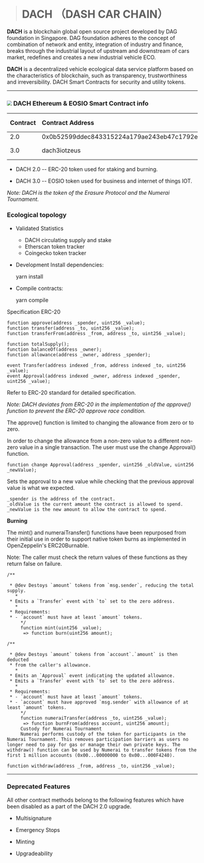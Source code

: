 > # DACH （DASH CAR CHAIN）
>

**DACH** is a blockchain global open source project developed by DAG foundation in Singapore. DAG foundation adheres to the concept of combination of network and entity, integration of industry and finance, breaks through the industrial layout of upstream and downstream of cars market, redefines and creates a new industrial vehicle ECO. 

**DACH** is a decentralized vehicle ecological data service platform based on the characteristics of blockchain, such as transparency, trustworthiness and irreversibility. DACH Smart Contracts for security and utility tokens.

------

### <img src="http://kan.027cgb.com/628815/DACH-30.png" style="zoom:80%;" /> DACH Ethereum & EOSIO Smart Contract info


| Contract | Contract Address                           | Burned | Total issue amount | Actual circulation   |
| -------- | :----------------------------------------- | ------ | ------------------ | -------------------- |
| 2.0      | 0x0b52599ddec843315224a179ae243eb47c1792ed | 90%    | 3,913,000,000      | 391,300,000          |
| 3.0      | dach3iotzeus                               | 0%     | 39,000,000         | Same as total amount |



- DACH 2.0 -- ERC-20 token used for staking and burning.

- DACH 3.0 -- EOSIO token used for business and internet of things IOT.

*Note: DACH is the token of the Erasure Protocol and the Numerai Tournament.*



### Ecological topology

- Validated Statistics
  - DACH circulating supply and stake
  - Etherscan token tracker
  - Coingecko token tracker



- Development Install dependencies: 

  yarn install

  

- Compile contracts: 

  yarn compile



Specification ERC-20

```
function approve(address _spender, uint256 _value);
function transfer(address _to, uint256 _value);
function transferFrom(address _from, address _to, uint256 _value);

function totalSupply();
function balanceOf(address _owner);
function allowance(address _owner, address _spender);

event Transfer(address indexed _from, address indexed _to, uint256 _value);
event Approval(address indexed _owner, address indexed _spender, uint256 _value);
```



Refer to ERC-20 standard for detailed specification.

*Note: DACH deviates from ERC-20 in the implementation of the approve() function to prevent the ERC-20 approve race condition.*

The approve() function is limited to changing the allowance from zero or to zero.

In order to change the allowance from a non-zero value to a different non-zero value in a single transaction. The user must use the change Approval() function.

```
function change Approval(address _spender, uint256 _oldValue, uint256 _newValue);
```


Sets the approval to a new value while checking that the previous approval value is what we expected.

```
_spender is the address of the contract.
_oldValue is the current amount the contract is allowed to spend.
_newValue is the new amount to allow the contract to spend.
```

**Burning**

The mint() and numeraiTransfer() functions have been repurposed from their initial use in order to support native token burns as implemented in OpenZeppelin's ERC20Burnable.

Note: The caller must check the return values of these functions as they return false on failure.

```
/**

 * @dev Destoys `amount` tokens from `msg.sender`, reducing the total supply.
   *
 * Emits a `Transfer` event with `to` set to the zero address.
   *
 * Requirements:
 * - `account` must have at least `amount` tokens.
     */
     function mint(uint256 _value);
      => function burn(uint256 amount);

/**

 * @dev Destoys `amount` tokens from `account`.`amount` is then deducted
 * from the caller's allowance.
   *
 * Emits an `Approval` event indicating the updated allowance.
 * Emits a `Transfer` event with `to` set to the zero address.
   *
 * Requirements:
 * - `account` must have at least `amount` tokens.
 * - `account` must have approved `msg.sender` with allowance of at least `amount` tokens.
     */
     function numeraiTransfer(address _to, uint256 _value);
      => function burnFrom(address account, uint256 amount);
     Custody for Numerai Tournament
     Numerai performs custody of the token for participants in the Numerai Tournament. This removes participation barriers as users no longer need to pay for gas or manage their own private keys. The withdraw() function can be used by Numerai to transfer tokens from the first 1 million accounts (0x00...00000000 to 0x00...000F4240).

function withdraw(address _from, address _to, uint256 _value);
```

------

### Deprecated Features

All other contract methods belong to the following features which have been disabled as a part of the DACH 2.0 upgrade.

- Multisignature

- Emergency Stops

- Minting

- Upgradeability
